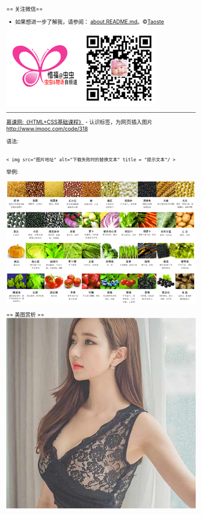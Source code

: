 == 关注微信==

- 如果想进一步了解我，请参阅：
[about.README.md](https://github.com/taoste/taoste.github.io/about.README.md)。&copy;[Taoste](https://zh.wikipedia.org/wiki/User:Taoste)

<img src="/images/choong-logo.png" width="200" height="200"><img src="/images/qrcode.jpg" width="200" height="200">

----------------

[慕课网:《HTML+CSS基础课程》](http://www.imooc.com/learn/9) - 认识<img>标签，为网页插入图片 http://www.imooc.com/code/318


<p>语法:</p>

<pre><code>
< img src="图片地址" alt="下载失败时的替换文本" title = "提示文本"/ >
</code></pre>

<p>举例:</p>
<img src="./images/shengshi.png" alt="shengshi" title = "shengshi" /> 

== 美图赏析 ==
<img src="/images/mm.jpg"/>
